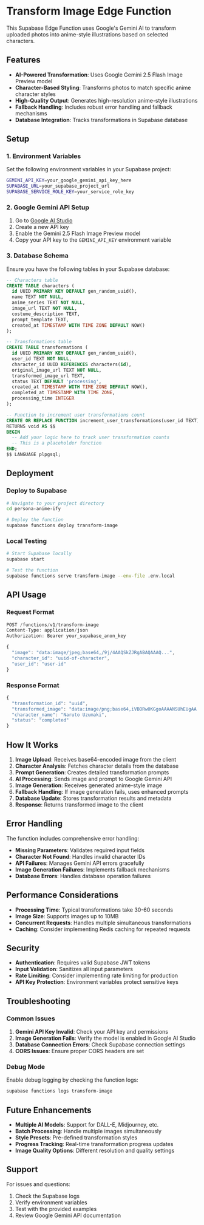 # Transform Image Edge Function

This Supabase Edge Function uses Google's Gemini AI to transform uploaded photos into anime-style illustrations based on selected characters.

## Features

- **AI-Powered Transformation**: Uses Google Gemini 2.5 Flash Image Preview model
- **Character-Based Styling**: Transforms photos to match specific anime character styles
- **High-Quality Output**: Generates high-resolution anime-style illustrations
- **Fallback Handling**: Includes robust error handling and fallback mechanisms
- **Database Integration**: Tracks transformations in Supabase database

## Setup

### 1. Environment Variables

Set the following environment variables in your Supabase project:

```bash
GEMINI_API_KEY=your_google_gemini_api_key_here
SUPABASE_URL=your_supabase_project_url
SUPABASE_SERVICE_ROLE_KEY=your_service_role_key
```

### 2. Google Gemini API Setup

1. Go to [Google AI Studio](https://aistudio.google.com/)
2. Create a new API key
3. Enable the Gemini 2.5 Flash Image Preview model
4. Copy your API key to the `GEMINI_API_KEY` environment variable

### 3. Database Schema

Ensure you have the following tables in your Supabase database:

```sql
-- Characters table
CREATE TABLE characters (
  id UUID PRIMARY KEY DEFAULT gen_random_uuid(),
  name TEXT NOT NULL,
  anime_series TEXT NOT NULL,
  image_url TEXT NOT NULL,
  costume_description TEXT,
  prompt_template TEXT,
  created_at TIMESTAMP WITH TIME ZONE DEFAULT NOW()
);

-- Transformations table
CREATE TABLE transformations (
  id UUID PRIMARY KEY DEFAULT gen_random_uuid(),
  user_id TEXT NOT NULL,
  character_id UUID REFERENCES characters(id),
  original_image_url TEXT NOT NULL,
  transformed_image_url TEXT,
  status TEXT DEFAULT 'processing',
  created_at TIMESTAMP WITH TIME ZONE DEFAULT NOW(),
  completed_at TIMESTAMP WITH TIME ZONE,
  processing_time INTEGER
);

-- Function to increment user transformations count
CREATE OR REPLACE FUNCTION increment_user_transformations(user_id TEXT)
RETURNS void AS $$
BEGIN
  -- Add your logic here to track user transformation counts
  -- This is a placeholder function
END;
$$ LANGUAGE plpgsql;
```

## Deployment

### Deploy to Supabase

```bash
# Navigate to your project directory
cd persona-anime-ify

# Deploy the function
supabase functions deploy transform-image
```

### Local Testing

```bash
# Start Supabase locally
supabase start

# Test the function
supabase functions serve transform-image --env-file .env.local
```

## API Usage

### Request Format

```typescript
POST /functions/v1/transform-image
Content-Type: application/json
Authorization: Bearer your_supabase_anon_key

{
  "image": "data:image/jpeg;base64,/9j/4AAQSkZJRgABAQAAAQ...",
  "character_id": "uuid-of-character",
  "user_id": "user-id"
}
```

### Response Format

```typescript
{
  "transformation_id": "uuid",
  "transformed_image": "data:image/png;base64,iVBORw0KGgoAAAANSUhEUgAA...",
  "character_name": "Naruto Uzumaki",
  "status": "completed"
}
```

## How It Works

1. **Image Upload**: Receives base64-encoded image from the client
2. **Character Analysis**: Fetches character details from the database
3. **Prompt Generation**: Creates detailed transformation prompts
4. **AI Processing**: Sends image and prompt to Google Gemini API
5. **Image Generation**: Receives generated anime-style image
6. **Fallback Handling**: If image generation fails, uses enhanced prompts
7. **Database Update**: Stores transformation results and metadata
8. **Response**: Returns transformed image to the client

## Error Handling

The function includes comprehensive error handling:

- **Missing Parameters**: Validates required input fields
- **Character Not Found**: Handles invalid character IDs
- **API Failures**: Manages Gemini API errors gracefully
- **Image Generation Failures**: Implements fallback mechanisms
- **Database Errors**: Handles database operation failures

## Performance Considerations

- **Processing Time**: Typical transformations take 30-60 seconds
- **Image Size**: Supports images up to 10MB
- **Concurrent Requests**: Handles multiple simultaneous transformations
- **Caching**: Consider implementing Redis caching for repeated requests

## Security

- **Authentication**: Requires valid Supabase JWT tokens
- **Input Validation**: Sanitizes all input parameters
- **Rate Limiting**: Consider implementing rate limiting for production
- **API Key Protection**: Environment variables protect sensitive keys

## Troubleshooting

### Common Issues

1. **Gemini API Key Invalid**: Check your API key and permissions
2. **Image Generation Fails**: Verify the model is enabled in Google AI Studio
3. **Database Connection Errors**: Check Supabase connection settings
4. **CORS Issues**: Ensure proper CORS headers are set

### Debug Mode

Enable debug logging by checking the function logs:

```bash
supabase functions logs transform-image
```

## Future Enhancements

- **Multiple AI Models**: Support for DALL-E, Midjourney, etc.
- **Batch Processing**: Handle multiple images simultaneously
- **Style Presets**: Pre-defined transformation styles
- **Progress Tracking**: Real-time transformation progress updates
- **Image Quality Options**: Different resolution and quality settings

## Support

For issues and questions:
1. Check the Supabase logs
2. Verify environment variables
3. Test with the provided examples
4. Review Google Gemini API documentation
